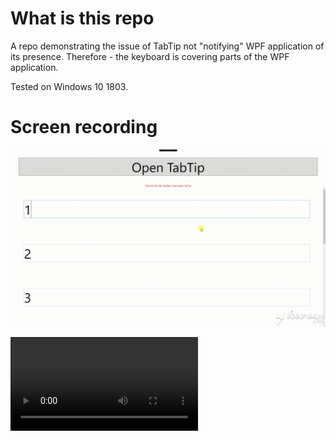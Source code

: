 # What is this repo

A repo demonstrating the issue of TabTip not "notifying" WPF application of its presence.
Therefore - the keyboard is covering parts of the WPF application.

Tested on Windows 10 1803.


# Screen recording

![gif](/Example/TabTip_issue_in_fullscreen.gif)

![webm](/Example/TabTip_issue_in_fullscreen.webm)
